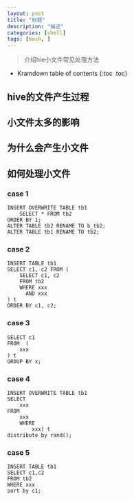 ```yaml
---
layout: post
title: "标题"
description: "描述"
categories: [shell]
tags: [bash, ]
---
```


> 介绍hie小文件常见处理方法

* Kramdown table of contents
{:toc .toc}

## hive的文件产生过程


## 小文件太多的影响


## 为什么会产生小文件

## 如何处理小文件

### case 1
```
INSERT OVERWRITE TABLE tb1
    SELECT * FROM tb2
ORDER BY 1;
ALTER TABLE tb2 RENAME TO b_tb2;
ALTER TABLE tb1 RENAME TO tb2;

```
### case 2
```
INSERT TABLE tb1
SELECT c1, c2 FROM (
    SELECT c1, c2
    FROM tb2
    WHERE xxx
      AND xxx
) t
ORDER BY c1, c2;
```

### case 3
```
SELECT c1
FROM  (
    xxx
) t
GROUP BY x;
```

### case 4
```
INSERT OVERWRITE TABLE tb1
SELECT
    xxx
FROM
    xxx
    WHERE
        xxx) t
distribute by rand();
```

### case 5
```
INSERT TABLE tb1
SELECT c1,c2
FROM tb2
WHERE xxx
sort by c1;
```
